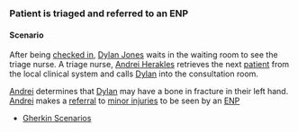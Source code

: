 ### Patient is triaged and referred to an ENP

#### Scenario

After being [checked in](scenario-register-patient-in-reception.html), [Dylan Jones](Patient-DylanJones.html) waits in the waiting room to see the triage nurse.  A triage nurse, [Andrei Herakles](Practitioner-Practitioner-TriageNurse.html) retrieves the next [patient](Patient-DylanJones.html) from the local clinical system and calls [Dylan](Patient-DylanJones.html) into the consultation room.

[Andrei](Practitioner-Practitioner-TriageNurse.html) determines that [Dylan](Patient-DylanJones.html) may have a bone in fracture in their left hand.  [Andrei](Practitioner-Practitioner-TriageNurse.html) makes a [referral](ServiceRequest-ServiceRequest-ENPReferral.html) to [minor injuries](Organization-Organization-MinorInjuries.html) to be seen by an [ENP](Practitioner-Practitioner-ENP.html)

- [Gherkin Scenarios](todo.html)